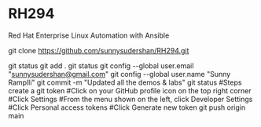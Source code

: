 # RH294
Red Hat Enterprise Linux Automation with Ansible

git clone https://github.com/sunnysudershan/RH294.git

git status
git add .
git status
git config --global user.email "sunnysudershan@gmail.com"
git config --global user.name "Sunny Ramplli"
git commit -m "Updated all the demos & labs"
git status
#Steps create a git token 
#Click on your GitHub profile icon on the top right corner
#Click Settings
#From the menu shown on the left, click Developer Settings
#Click Personal access tokens
#Click Generate new token
git push origin main

